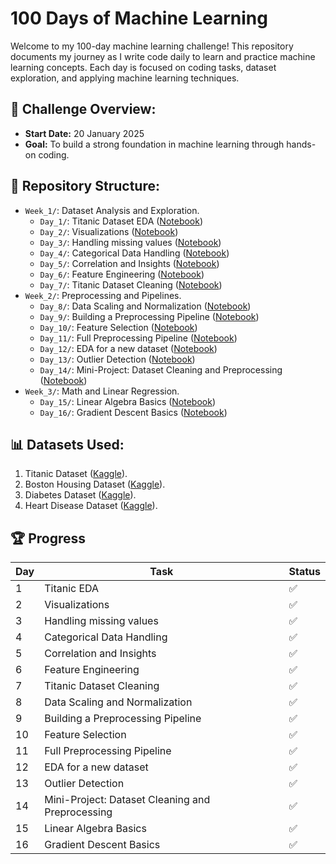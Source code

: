 # 100 Days of Machine Learning

Welcome to my 100-day machine learning challenge! This repository documents my journey as I write code daily to learn and practice machine learning concepts. Each day is focused on coding tasks, dataset exploration, and applying machine learning techniques.

## 🌟 Challenge Overview:
- **Start Date:** 20 January 2025
- **Goal:** To build a strong foundation in machine learning through hands-on coding.

## 📂 Repository Structure:
- `Week_1/`: Dataset Analysis and Exploration.
  - `Day_1/`: Titanic Dataset EDA ([Notebook](01-Day/main.ipynb))
  - `Day_2/`: Visualizations ([Notebook](02-Day/main.ipynb))
  - `Day_3/`: Handling missing values ([Notebook](03-Day/main.ipynb))
  - `Day_4/`: Categorical Data Handling ([Notebook](04-Day/main.ipynb))
  - `Day_5/`: Correlation and Insights ([Notebook](05-Day/main.ipynb))
  - `Day_6/`: Feature Engineering ([Notebook](06-Day/main.ipynb))
  - `Day_7/`: Titanic Dataset Cleaning ([Notebook](07-Day/main.ipynb))
- `Week_2/`: Preprocessing and Pipelines.
  - `Day_8/`: Data Scaling and Normalization ([Notebook](08-Day/main.ipynb))
  - `Day_9/`: Building a Preprocessing Pipeline ([Notebook](09-Day/main.ipynb))
  - `Day_10/`: Feature Selection ([Notebook](10-Day/main.ipynb))
  - `Day_11/`: Full Preprocessing Pipeline ([Notebook](11-Day/main.ipynb))
  - `Day_12/`: EDA for a new dataset ([Notebook](12-Day/main.ipynb))
  - `Day_13/`: Outlier Detection ([Notebook](13-Day/main.ipynb))
  - `Day_14/`: Mini-Project: Dataset Cleaning and Preprocessing ([Notebook](14-Day/main.ipynb))
- `Week_3/`: Math and Linear Regression.
  - `Day_15/`: Linear Algebra Basics ([Notebook](15-Day/main.ipynb))
  - `Day_16/`: Gradient Descent Basics ([Notebook](16-Day/main.ipynb))
## 📊 Datasets Used:
1. Titanic Dataset ([Kaggle](https://www.kaggle.com/c/titanic)).
2. Boston Housing Dataset ([Kaggle](https://www.kaggle.com/code/prasadperera/the-boston-housing-dataset)).
3. Diabetes Dataset ([Kaggle](https://www.kaggle.com/datasets/mathchi/diabetes-data-set)).
4. Heart Disease Dataset ([Kaggle](https://www.kaggle.com/datasets/johnsmith88/heart-disease-dataset)).


## 🏆 Progress
| Day | Task                                             | Status |
|-----|--------------------------------------------------|--------|
| 1   | Titanic EDA                                      |   ✅   |
| 2   | Visualizations                                   |   ✅   |
| 3   | Handling missing values                          |   ✅   |
| 4   | Categorical Data Handling                        |   ✅   |
| 5   | Correlation and Insights                         |   ✅   |
| 6   | Feature Engineering                              |   ✅   |
| 7   | Titanic Dataset Cleaning                         |   ✅   |
| 8   | Data Scaling and Normalization                   |   ✅   |
| 9   | Building a Preprocessing Pipeline                |   ✅   |
| 10  | Feature Selection                                |   ✅   |
| 11  | Full Preprocessing Pipeline                      |   ✅   |
| 12  | EDA for a new dataset                            |   ✅   |
| 13  | Outlier Detection                                |   ✅   |
| 14  | Mini-Project: Dataset Cleaning and Preprocessing |   ✅   |
| 15  | Linear Algebra Basics                            |   ✅   |
| 16  | Gradient Descent Basics                          |   ✅   |